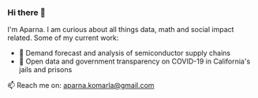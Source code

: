 ### Hi there 👋

I'm Aparna. I am curious about all things data, math and social impact related. Some of my current work:
- 🔭 Demand forecast and analysis of semiconductor supply chains
- 🌱 Open data and government transparency on COVID-19 in California's jails and prisons

📫 Reach me on: aparna.komarla@gmail.com

